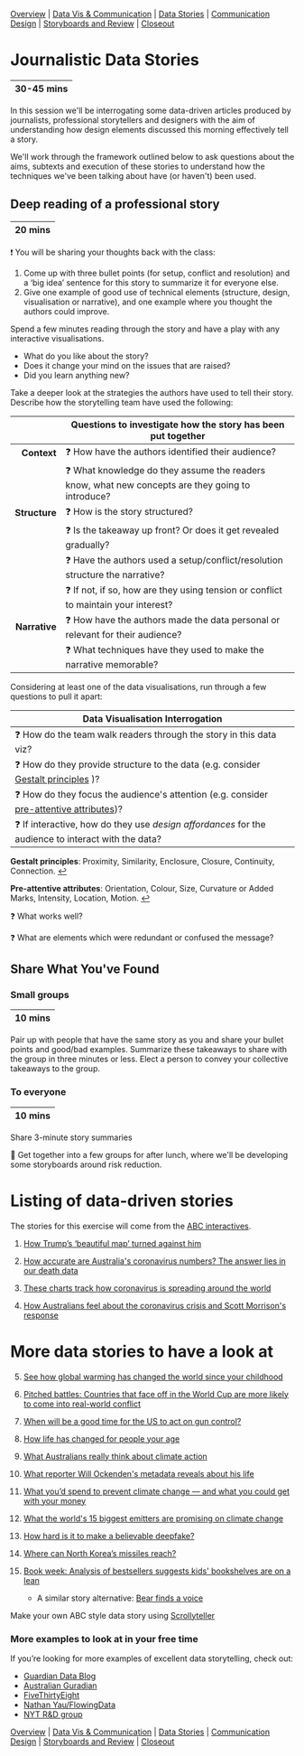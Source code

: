 [Overview](./00_overview.md) |
[Data Vis & Communication](./01_dataviscomms.md) |
[Data Stories](./02_datastories.md) |
[Communication Design](./03_commuicationDesign.md) |
[Storyboards and Review](./04_review.md)  |
[Closeout](./05_closeout.md)

# Journalistic Data Stories

| 30-45 mins |
| ---------- |

In this session we'll be interrogating some data-driven articles produced by journalists,
professional storytellers and designers with the aim of understanding how design elements discussed this morning effectively tell a story.

We'll work through the framework outlined below to ask questions about the aims, subtexts and execution of these stories to understand how the techniques we've been talking about have (or haven't) been used.

## Deep reading of a professional story

| 20 mins |
| ------- |

:heavy_exclamation_mark: You will be sharing your thoughts back with the class:
1.	Come up with three bullet points (for setup, conflict and resolution) and a ‘big idea’ sentence for this story to summarize it for everyone else.
2.	Give one example of good use of technical elements (structure, design, visualisation or narrative), and one example where you thought the authors could improve.


Spend a few minutes reading through the story and have a play with any interactive visualisations.

- What do you like about the story?
- Does it change your mind on the issues that are raised?
- Did you learn anything new?

Take a deeper look at the strategies the authors have used to tell their story. Describe how the storytelling team have used the following:

|               | Questions to investigate how the story has been put together                                |
| -------------:| ------------------------------------------------------------------------------------------- |
|   **Context** | :question: How have the authors identified their audience?                                  |
|               | :question: What knowledge do they assume the readers know, what new concepts are they going to introduce?|
| **Structure** | :question: How is the story structured?                                                     |
|               | :question: Is the takeaway up front? 	Or does it get revealed gradually?                    |
|               | :question: Have the authors used a setup/conflict/resolution structure the narrative?       |
|               | :question: If not, if so, how are they using tension or conflict to maintain your interest? |
| **Narrative** | :question: How have the authors made the data personal or relevant for their audience?      |
|               | :question: What techniques have they used to make the narrative memorable?                  |

Considering at least one of the data visualisations, run through a few questions
to pull it apart:

| Data Visualisation Interrogation                                                                                                                                                                         |
| -------------------------------------------------------------------------------------------------------------------------------------------------------------------------------------------------------- |
| :question: How do the team walk readers through the story in this data viz?                                                                                                                              |
| :question: How do they provide structure to the data (e.g. consider <a id="a1">[Gestalt principles](#f1 "Proximity, Similarity, Enclosure, Closure, Continuity, Connection")</a> )?                      |
| :question: How do they focus the audience's attention (e.g. consider <a id="a2">[pre-attentive attributes](#f2 "Orientation, Colour, Size, Curvature or Added Marks, Intensity, Location, Motion")</a>)? |
| :question: If interactive, how do they use *design affordances* for the audience to interact with the data?                                                                                                                           |

<b id="f1">Gestalt principles</b>: Proximity, Similarity, Enclosure, Closure, Continuity, Connection. [↩](#a1)

<b id="f2">Pre-attentive attributes</b>: Orientation, Colour, Size, Curvature or Added Marks, Intensity, Location, Motion. [↩](#a2)

 :question: What works well?                                                

 :question: What are elements which were redundant or confused the message? 

## Share What You've Found

### Small groups

| 10 mins |
| ------- |

Pair up with people that have the same story as you and share your bullet points and good/bad examples. Summarize these takeaways to share with the group in three minutes or less. Elect a person to convey your collective takeaways to the group.

### To everyone

| 10 mins |
| ------- |


Share 3-minute story summaries

:triangular_flag_on_post: Get together into a few groups for after lunch, where we'll be developing some
storyboards around risk reduction.


# Listing of data-driven stories

The stories for this exercise will come from the [ABC interactives](https://www.abc.net.au/news/interactives/).

1. [How Trump’s ‘beautiful map’ turned against him](https://www.abc.net.au/news/2020-11-08/us-election-results-map-biden-trump-president/12861122)

2. [How accurate are Australia's coronavirus numbers? The answer lies in our death data](https://www.abc.net.au/news/2020-06-23/coronavirus-australia-excess-deaths-data-analysis/12321162)

3. [These charts track how coronavirus is spreading around the world](https://www.abc.net.au/news/2020-05-13/coronavirus-numbers-worldwide-data-tracking-charts/12107500?nw=0)

4. [How Australians feel about the coronavirus crisis and Scott Morrison's response](https://www.abc.net.au/news/2020-04-28/coronavirus-data-feelings-opinions-covid-survey-numbers/12188608)

# More data stories to have a look at


5. [See how global warming has changed the world since your childhood](https://www.abc.net.au/news/2019-12-06/how-climate-change-has-impacted-your-life/11766018)

6. [Pitched battles: Countries that face off in the World Cup are more likely to come into real-world conflict](https://www.abc.net.au/news/2018-06-14/does-the-world-cup-make-countries-more-aggressive-football-war/9699646)

7. [When will be a good time for the US to act on gun control?](https://www.abc.net.au/news/2017-11-01/las-vegas-shooting-gun-control-searches/9030590)

8. [How life has changed for people your age](https://www.abc.net.au/news/2018-12-13/how-life-has-changed-for-people-your-age/10303912)

9. [What Australians really think about climate action](https://www.abc.net.au/news/2020-02-05/australia-attitudes-climate-change-action-morrison-government/11878510)

10. [What reporter Will Ockenden's metadata reveals about his life](https://www.abc.net.au/news/2015-08-24/metadata-what-you-found-will-ockenden/6703626)

11. [What you’d spend to prevent climate change — and what you could get with your money](https://www.abc.net.au/news/2019-12-17/what-youd-spend-to-halt-climate-change-and-what-you-could-get/11784704)

12. [What the world's 15 biggest emitters are promising on climate change](https://www.abc.net.au/news/2015-08-11/climate-change-what-top-15-emitters-are-promising/6686548)

13. [How hard is it to make a believable deepfake?](https://www.abc.net.au/news/2018-09-28/fake-news-how-hard-is-it-to-make-a-deepfake-video/10313906)

14. [Where can North Korea’s missiles reach?](https://www.abc.net.au/news/2017-10-16/north-korea-missile-range-map/8880894)

15. [Book week: Analysis of bestsellers suggests kids' bookshelves are on a lean](https://www.abc.net.au/news/2018-08-22/kids-book-top-100-analysis/10042904)
    - A similar story alternative: [Bear finds a voice](https://www.abc.net.au/news/2018-08-22/bear-finds-a-voice-kids-book-analysis/10002538)

Make your own ABC style data story using [Scrollyteller](https://github.com/abcnews/scrollyteller)

### More examples to look at in your free time

If you’re looking for more examples of excellent data storytelling, check out:
- [Guardian Data Blog](https://www.theguardian.com/data)
- [Australian Guradian](https://www.theguardian.com/australia-news/australia-datablog)
- [FiveThirtyEight](https://fivethirtyeight.com/tag/data-visualization/)
- [Nathan Yau/FlowingData](https://flowingdata.com)
- [NYT R&D group](http://nytlabs.com )


[Overview](./00_overview.md) |
[Data Vis & Communication](./01_dataviscomms.md) |
[Data Stories](./02_datastories.md) |
[Communication Design](./03_commuicationDesign.md) |
[Storyboards and Review](./04_review.md)  |
[Closeout](./05_closeout.md)
